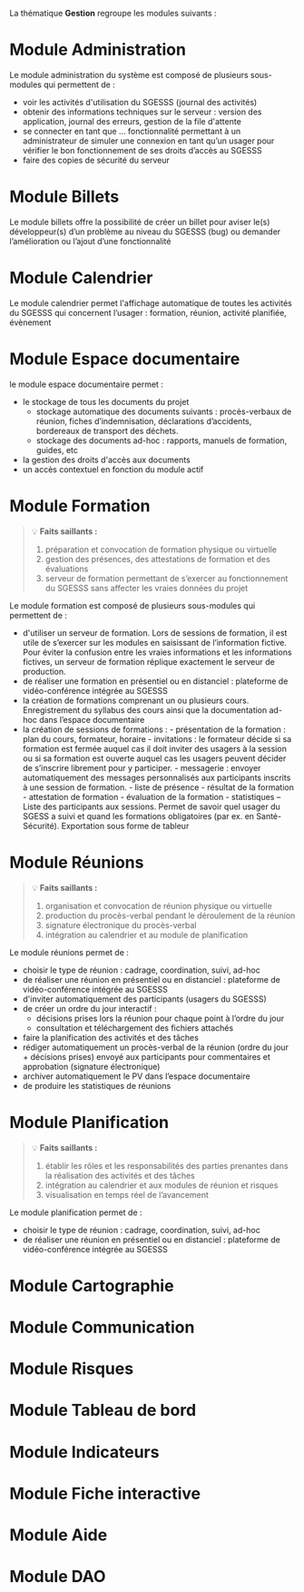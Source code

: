 La thématique **Gestion** regroupe les modules suivants :

# Module Administration

Le module administration du système est composé de plusieurs sous-modules qui permettent de :

 - voir les activités d'utilisation du SGESSS (journal des activités)
 - obtenir des informations techniques sur le serveur : version des application, journal des erreurs, gestion de la file d'attente
 - se connecter en tant que ... fonctionnalité permettant à un administrateur de simuler une connexion en tant qu’un usager pour vérifier le bon fonctionnement de ses droits d’accès au SGESSS
 - faire des copies de sécurité du serveur

# Module Billets 
Le module billets offre la possibilité de créer un billet pour aviser le(s) développeur(s) d’un problème au niveau du SGESSS (bug) ou demander l’amélioration ou l’ajout d’une fonctionnalité

# Module Calendrier
Le module calendrier permet l'affichage automatique de toutes les activités du SGESSS qui concernent l’usager : formation, réunion, activité planifiée, évènement

# Module Espace documentaire 
le module espace documentaire permet :  
  - le stockage de tous les documents du projet  
    - stockage automatique des documents suivants : procès-verbaux de réunion, fiches d’indemnisation, déclarations d’accidents, bordereaux de transport des déchets.
    - stockage des documents ad-hoc : rapports, manuels de formation, guides, etc
  - la gestion des droits d'accès aux documents
  - un accès contextuel en fonction du module actif

# Module Formation

> :bulb: **Faits saillants :** 
>  1) préparation et convocation de formation physique ou virtuelle
>  2) gestion des présences, des attestations de formation et des évaluations
>  3) serveur de formation permettant de s’exercer au fonctionnement du SGESSS sans affecter les vraies données du projet

Le module formation est composé de plusieurs sous-modules qui permettent de :  
  - d'utiliser un serveur de formation. Lors de sessions de formation, il est utile de s’exercer sur les modules en saisissant de l’information fictive. Pour éviter la confusion entre les vraies informations et les informations fictives, un serveur de formation réplique exactement le serveur de production.  
  - de réaliser une formation en présentiel ou en distanciel : plateforme de vidéo-conférence intégrée au SGESSS  
  -  la création de formations comprenant un ou plusieurs cours. Enregistrement du syllabus des cours ainsi que la documentation ad-hoc dans l’espace documentaire  
  -  la création de sessions de formations :
    - présentation de la formation : plan du cours, formateur, horaire
    - invitations : le formateur décide si sa formation est fermée auquel cas il doit inviter des usagers à la session ou si sa formation est ouverte auquel cas les usagers peuvent décider de s’inscrire librement pour y participer.
    - messagerie : envoyer automatiquement des messages personnalisés aux participants inscrits à une session de formation.
    - liste de présence
    - résultat de la formation
    - attestation de formation
    - évaluation de la formation
    - statistiques – Liste des participants aux sessions. Permet de savoir quel usager du SGESS a suivi et quand les formations obligatoires (par ex. en Santé-Sécurité). Exportation sous forme de tableur

# Module Réunions

> :bulb: **Faits saillants :** 
> 1) organisation et convocation de réunion physique ou virtuelle
> 2) production du procès-verbal pendant le déroulement de la réunion
> 3) signature électronique du procès-verbal
> 4) intégration au calendrier et au module de planification

Le module réunions permet de :  
  - choisir le type de réunion : cadrage, coordination, suivi, ad-hoc
  - de réaliser une réunion en présentiel ou en distanciel : plateforme de vidéo-conférence intégrée au SGESSS
  - d'inviter automatiquement des participants (usagers du SGESSS)
  - de créer un ordre du jour interactif :
    - décisions prises lors la réunion pour chaque point à l’ordre du jour
    - consultation et téléchargement des fichiers attachés
  - faire la planification des activités et des tâches
  - rédiger automatiquement un procès-verbal de la réunion (ordre du jour + décisions prises) envoyé aux participants pour commentaires et approbation (signature électronique)
  - archiver automatiquement le PV dans l’espace documentaire
  - de produire les statistiques de réunions

# Module Planification

  > :bulb: **Faits saillants :** 
  > 1) établir les rôles et les responsabilités des parties prenantes dans la réalisation des activités et des tâches 
  > 2) intégration au calendrier et aux modules de réunion et risques
  > 3) visualisation en temps réel de l’avancement

Le module planification permet de :  
  - choisir le type de réunion : cadrage, coordination, suivi, ad-hoc
  - de réaliser une réunion en présentiel ou en distanciel : plateforme de vidéo-conférence intégrée au SGESSS

# Module Cartographie

# Module Communication

# Module Risques

# Module Tableau de bord

# Module Indicateurs

# Module Fiche interactive

# Module Aide

# Module DAO

